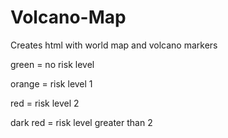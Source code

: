 # Volcano-Map

Creates html with world map and volcano markers

green = no risk level

orange = risk level 1

red = risk level 2

dark red = risk level greater than 2

